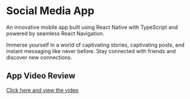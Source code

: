 # Social Media App

An innovative mobile app built using React Native with TypeScript and powered by seamless React Navigation. 

Immerse yourself in a world of captivating stories, captivating posts, and instant messaging like never before. Stay connected with friends and discover new connections.

## App Video Review

<a href='https://www.linkedin.com/embed/feed/update/urn:li:ugcPost:7096498399759220736?compact=1' target='_blank'>Click here and view the video</a>
